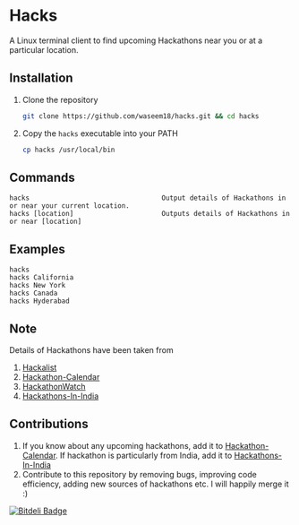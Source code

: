 Hacks
============
A Linux terminal client to find upcoming Hackathons near you or at a particular location.

Installation
--------------
1. Clone the repository
    ```sh
    git clone https://github.com/waseem18/hacks.git && cd hacks
    ```

2. Copy the `hacks` executable into your PATH
    ```sh
    cp hacks /usr/local/bin
    ```

Commands
--------
```
hacks                                 Output details of Hackathons in or near your current location.
hacks [location]                      Outputs details of Hackathons in or near [location]
```
Examples
--------
```
hacks
hacks California
hacks New York
hacks Canada
hacks Hyderabad
```

Note
--------
Details of Hackathons have been taken from

1. [Hackalist](http://www.hackalist.org)
2. [Hackathon-Calendar](https://github.com/japacible/Hackathon-Calendar)
3. [HackathonWatch](http://www.hackathonwatch.com)
4. [Hackathons-In-India](https://github.com/waseem18/Hackathons-In-India)



Contributions
---------------
1. If you know about any upcoming hackathons, add it to [Hackathon-Calendar](https://github.com/japacible/Hackathon-Calendar). If hackathon is particularly from India, add it to [Hackathons-In-India](https://github.com/waseem18/Hackathons-In-India)
2. Contribute to this repository by removing bugs, improving code efficiency, adding new sources of hackathons etc. I will happily merge it :)


[![Bitdeli Badge](https://d2weczhvl823v0.cloudfront.net/waseem18/hacks/trend.png)](https://bitdeli.com/free "Bitdeli Badge")

